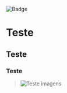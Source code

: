 ![Badge](https://img.shields.io/badge/JEFFERSON-Roger-red)
# Teste
## Teste
### Teste
>![Teste imagens](https://myoctocat.com/assets/images/base-octocat.svg)
